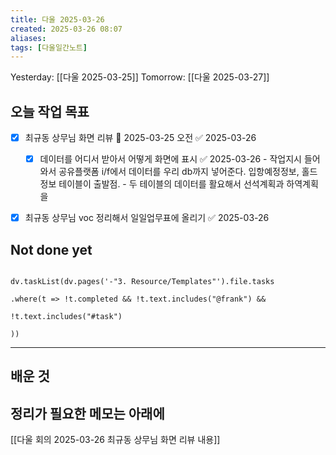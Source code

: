 ```yaml
---
title: 다울 2025-03-26
created: 2025-03-26 08:07
aliases: 
tags: [다울일간노트]
---
```


Yesterday: [[다울 2025-03-25]] 
Tomorrow: [[다울 2025-03-27]] 


## 오늘 작업 목표
- [x] 최규동 상무님 화면 리뷰 📅 2025-03-25 오전 ✅ 2025-03-26
	- [x] 데이터를 어디서 받아서 어떻게 화면에 표시 ✅ 2025-03-26
	      - 작업지시 들어와서 공유플랫폼 i/f에서 데이터를 우리 db까지 넣어준다. 입항예정정보, 홀드정보 테이블이 출발점.
	      - 두 테이블의 데이터를 활요해서 선석계획과 하역계획을 

- [x] 최규동 상무님 voc 정리해서 일일업무표에 올리기 ✅ 2025-03-26




## Not done yet

```dataviewjs

dv.taskList(dv.pages('-"3. Resource/Templates"').file.tasks

.where(t => !t.completed && !t.text.includes("@frank") &&

!t.text.includes("#task")

))

```

---

## 배운 것





## 정리가 필요한 메모는 아래에

[[다울 회의 2025-03-26 최규동 상무님 화면 리뷰 내용]]
